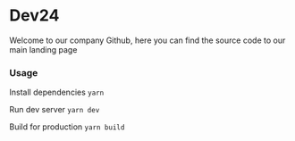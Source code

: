 # Dev24

Welcome to our company Github, here you can find the source code to our main landing page

### Usage

Install dependencies
`yarn`

Run dev server
`yarn dev`

Build for production
`yarn build`
